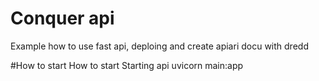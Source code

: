 # Conquer api
Example how to use fast api, deploing and create apiari docu with dredd

#How to start
How to start
Starting api uvicorn main:app
